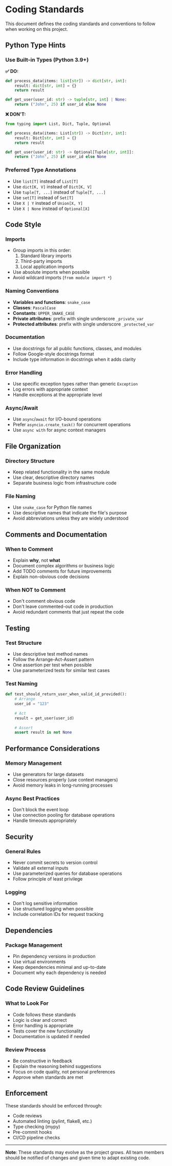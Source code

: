 # Coding Standards

This document defines the coding standards and conventions to follow when working on this project.

## Python Type Hints

### Use Built-in Types (Python 3.9+)
**✅ DO:**
```python
def process_data(items: list[str]) -> dict[str, int]:
    result: dict[str, int] = {}
    return result

def get_user(user_id: str) -> tuple[str, int] | None:
    return ("John", 25) if user_id else None
```

**❌ DON'T:**
```python
from typing import List, Dict, Tuple, Optional

def process_data(items: List[str]) -> Dict[str, int]:
    result: Dict[str, int] = {}
    return result

def get_user(user_id: str) -> Optional[Tuple[str, int]]:
    return ("John", 25) if user_id else None
```

### Preferred Type Annotations
- Use `list[T]` instead of `List[T]`
- Use `dict[K, V]` instead of `Dict[K, V]`
- Use `tuple[T, ...]` instead of `Tuple[T, ...]`
- Use `set[T]` instead of `Set[T]`
- Use `X | Y` instead of `Union[X, Y]`
- Use `X | None` instead of `Optional[X]`

## Code Style

### Imports
- Group imports in this order:
  1. Standard library imports
  2. Third-party imports
  3. Local application imports
- Use absolute imports when possible
- Avoid wildcard imports (`from module import *`)

### Naming Conventions
- **Variables and functions**: `snake_case`
- **Classes**: `PascalCase`
- **Constants**: `UPPER_SNAKE_CASE`
- **Private attributes**: prefix with single underscore `_private_var`
- **Protected attributes**: prefix with single underscore `_protected_var`

### Documentation
- Use docstrings for all public functions, classes, and modules
- Follow Google-style docstrings format
- Include type information in docstrings when it adds clarity

### Error Handling
- Use specific exception types rather than generic `Exception`
- Log errors with appropriate context
- Handle exceptions at the appropriate level

### Async/Await
- Use `async`/`await` for I/O-bound operations
- Prefer `asyncio.create_task()` for concurrent operations
- Use `async with` for async context managers

## File Organization

### Directory Structure
- Keep related functionality in the same module
- Use clear, descriptive directory names
- Separate business logic from infrastructure code

### File Naming
- Use `snake_case` for Python file names
- Use descriptive names that indicate the file's purpose
- Avoid abbreviations unless they are widely understood

## Comments and Documentation

### When to Comment
- Explain **why**, not **what**
- Document complex algorithms or business logic
- Add TODO comments for future improvements
- Explain non-obvious code decisions

### When NOT to Comment
- Don't comment obvious code
- Don't leave commented-out code in production
- Avoid redundant comments that just repeat the code

## Testing

### Test Structure
- Use descriptive test method names
- Follow the Arrange-Act-Assert pattern
- One assertion per test when possible
- Use parameterized tests for similar test cases

### Test Naming
```python
def test_should_return_user_when_valid_id_provided():
    # Arrange
    user_id = "123"
    
    # Act
    result = get_user(user_id)
    
    # Assert
    assert result is not None
```

## Performance Considerations

### Memory Management
- Use generators for large datasets
- Close resources properly (use context managers)
- Avoid memory leaks in long-running processes

### Async Best Practices
- Don't block the event loop
- Use connection pooling for database operations
- Handle timeouts appropriately

## Security

### General Rules
- Never commit secrets to version control
- Validate all external inputs
- Use parameterized queries for database operations
- Follow principle of least privilege

### Logging
- Don't log sensitive information
- Use structured logging when possible
- Include correlation IDs for request tracking

## Dependencies

### Package Management
- Pin dependency versions in production
- Use virtual environments
- Keep dependencies minimal and up-to-date
- Document why each dependency is needed

## Code Review Guidelines

### What to Look For
- Code follows these standards
- Logic is clear and correct
- Error handling is appropriate
- Tests cover the new functionality
- Documentation is updated if needed

### Review Process
- Be constructive in feedback
- Explain the reasoning behind suggestions
- Focus on code quality, not personal preferences
- Approve when standards are met

## Enforcement

These standards should be enforced through:
- Code reviews
- Automated linting (pylint, flake8, etc.)
- Type checking (mypy)
- Pre-commit hooks
- CI/CD pipeline checks

---

**Note**: These standards may evolve as the project grows. All team members should be notified of changes and given time to adapt existing code.